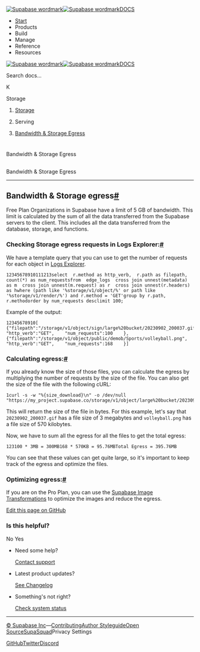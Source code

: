 [![Supabase wordmark](https://supabase.com/docs/_next/image?url=%2Fdocs%2Fsupabase-dark.svg&w=256&q=75&dpl=dpl_5BYG5BkQhU19GEfZfhcgAbeGcRQo)![Supabase wordmark](https://supabase.com/docs/_next/image?url=%2Fdocs%2Fsupabase-light.svg&w=256&q=75&dpl=dpl_5BYG5BkQhU19GEfZfhcgAbeGcRQo)DOCS](https://supabase.com/docs)

-   [Start](https://supabase.com/docs/guides/getting-started)
-   Products
-   Build
-   Manage
-   Reference
-   Resources

[![Supabase wordmark](https://supabase.com/docs/_next/image?url=%2Fdocs%2Fsupabase-dark.svg&w=256&q=75&dpl=dpl_5BYG5BkQhU19GEfZfhcgAbeGcRQo)![Supabase wordmark](https://supabase.com/docs/_next/image?url=%2Fdocs%2Fsupabase-light.svg&w=256&q=75&dpl=dpl_5BYG5BkQhU19GEfZfhcgAbeGcRQo)DOCS](https://supabase.com/docs)

Search docs...

K

Storage

1.  [Storage](https://supabase.com/docs/guides/storage)

3.  Serving

5.  [Bandwidth & Storage Egress](https://supabase.com/docs/guides/storage/serving/bandwidth)

# 

Bandwidth & Storage Egress

## 

Bandwidth & Storage Egress

* * *

## Bandwidth & Storage egress[#](#bandwidth--storage-egress)

Free Plan Organizations in Supabase have a limit of 5 GB of bandwidth. This limit is calculated by the sum of all the data transferred from the Supabase servers to the client. This includes all the data transferred from the database, storage, and functions.

### Checking Storage egress requests in Logs Explorer:[#](#checking-storage-egress-requests-in-logs-explorer)

We have a template query that you can use to get the number of requests for each object in [Logs Explorer](https://supabase.com/dashboard/project/_/logs/explorer/templates).

```
12345678910111213select  r.method as http_verb,  r.path as filepath,  count(*) as num_requestsfrom  edge_logs  cross join unnest(metadata) as m  cross join unnest(m.request) as r  cross join unnest(r.headers) as hwhere (path like '%storage/v1/object/%' or path like '%storage/v1/render/%') and r.method = 'GET'group by r.path, r.methodorder by num_requests desclimit 100;
```

Example of the output:

```
12345678910[    {"filepath":"/storage/v1/object/sign/large%20bucket/20230902_200037.gif",    "http_verb":"GET",    "num_requests":100    },    {"filepath":"/storage/v1/object/public/demob/Sports/volleyball.png",    "http_verb":"GET",    "num_requests":168    }]
```

### Calculating egress:[#](#calculating-egress)

If you already know the size of those files, you can calculate the egress by multiplying the number of requests by the size of the file. You can also get the size of the file with the following cURL:

```
1curl -s -w "%{size_download}\n" -o /dev/null "https://my_project.supabase.co/storage/v1/object/large%20bucket/20230902_200037.gif"
```

This will return the size of the file in bytes. For this example, let's say that `20230902_200037.gif` has a file size of 3 megabytes and `volleyball.png` has a file size of 570 kilobytes.

Now, we have to sum all the egress for all the files to get the total egress:

```
123100 * 3MB = 300MB168 * 570KB = 95.76MBTotal Egress = 395.76MB
```

You can see that these values can get quite large, so it's important to keep track of the egress and optimize the files.

### Optimizing egress:[#](#optimizing-egress)

If you are on the Pro Plan, you can use the [Supabase Image Transformations](https://supabase.com/docs/guides/storage/image-transformations) to optimize the images and reduce the egress.

[Edit this page on GitHub](https://github.com/supabase/supabase/blob/master/apps/docs/content/guides/storage/serving/bandwidth.mdx)

### Is this helpful?

No Yes

-   Need some help?
    
    [Contact support](https://supabase.com/support)
-   Latest product updates?
    
    [See Changelog](https://supabase.com/changelog)
-   Something's not right?
    
    [Check system status](https://status.supabase.com/)

* * *

[© Supabase Inc](https://supabase.com/)—[Contributing](https://github.com/supabase/supabase/blob/master/apps/docs/DEVELOPERS.md)[Author Styleguide](https://github.com/supabase/supabase/blob/master/apps/docs/CONTRIBUTING.md)[Open Source](https://supabase.com/open-source)[SupaSquad](https://supabase.com/supasquad)Privacy Settings

[GitHub](https://github.com/supabase/supabase)[Twitter](https://twitter.com/supabase)[Discord](https://discord.supabase.com/)